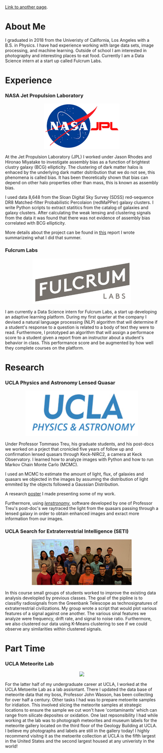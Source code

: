 [Link to another page](http://www.apple.com).

# About Me
I graduated in 2018 from the Univeristy of California, Los Angeles with a B.S. in Physics. I have had experience working with large data sets, image processing, and machine learning. Outside of school I am interested in photography and interesting places to eat food. Currently I am  a Data Science intern at a start up called Fulcrum Labs.

# Experience
### NASA Jet Propulsion Laboratory
<p align="center">
<img src="./assets/img/NASA_JPL.png" height="150"/></p>

At the Jet Propulsion Laboratory (JPL) I worked under Jason Rhodes and Hironao Miyatake to investigate assembly bias as a function of brightest clustry galaxy (BCG) ellipticity.  The clustering of dark matter halos is enhaced by the underlying dark matter dsitribution that we do not see, this phenomena is called bias. It has been theoretically shown that bias can depend on other halo properties other than mass, this is known as assembly bias.

I used data 8,648 from the Sloan Digital Sky Survey (SDSS) red-sequence DR8 Matched-filter Probabilistic Percolaion (redMaPPer) galaxy clusters. I write Python scripts to extract statitics from the catalog of galaxies and galaxy clusters. After calculating the weak lensing and clustering signals from the data it was found that there was not evidence of assembly bias correlated with BCG ellipticity.

More details about the project can be found in [this](https://drive.google.com/file/d/1sKP9kqtFVC72Ax0UybrYBXIOzsmCFdqK/view?usp=sharing) report I wrote summarizeing what I did that summer.

### Fulcrum Labs
<p align="center">
<img src="./assets/img/FulcrumLabs.png" height="150"/></p>

I am currently a Data Science intern for Fulcrum Labs, a start up developing an adaptive learning platform. During my first quarter at the company I devised a natural language processing (NLP) algorithm that will determine if a student's response to a question is related to a body of text they were to read. Furthermore, I prototyped an algorithm that will assign a performace score to a student given a report from an instructor about a student's behavior in class. This performance score and be augmented by how well they complete courses on the platform. 

# Research
### UCLA Physics and Astronomy Lensed Quasar
<p align="center">
<img src="./assets/img/UCLA_PA_Logo.jpg" height="150"/></p>

Under Professor Tommaso Treu, his graduate students, and his post-docs we worked on a prject that cronicled five years of follow up and confirmation lensed quasars through Keck-NIRC2, a camera at Keck Observatory. I learned how to analyze images with Python and how to run Markov Chain Monte Carlo (MCMC).

I used an MCMC to estimate the amount of light, flux, of galaxies and quasars we objected in the images by assuming the distribution of light emmited by the objects followed a Gaussian Distribution.

A research [poster](https://drive.google.com/file/d/1r2oRGAJdwo8EXGQ4lBQLHF3bH76_fRS8/view?usp=sharing) I made presenting some of my work.

Furthermore, using [_lenstronomy_](https://github.com/sibirrer/lenstronomy), software developed by one of Professor Treu's post-doc's we raytraced the light from the quasars passing through a lensed galaxy in order to obtain enhanced images and exract more information from our images.

### UCLA Search for Extraterrestrial Intelligence (SETI)
<p align="center">
<img src="./assets/img/UCLA_SETI.jpg" height="150"/></p>

In this course small groups of students worked to improve the existing data analysis developled by previous classes. The goal of the pipline is to classifiy radiosignals from the Greenbank Telescope as technosignatures of extraterrestrial civilizations. My group wrote a script that would plot various features of a signal against one another. The various sinal features we analyze were frequency, drift rate, and signal to noise ratio. Furthermore, we also clustered our data using K-Means clustering to see if we could observe any similarities within clustered signals.

# Part Time
### UCLA Meteorite Lab
<p align="center">
<img src="./assets/img/UCLA_MLab.jpg" height="150"/></p>

For the latter half of my undergraduate career at UCLA, I worked at the UCLA Metoerite Lab as a lab assisntant. There I updated the data base of meteorite data that my boss, Professor John Wasson, has been collecting for over half a century. Other tasks I had was to prepare metoerite samples for iridiation. This involved slicing the meteorite samples at strategic locations to ensure the sample we cut won't have 'contaminants' which can range from silicate deposites or oxidation. One last repsonsibility I had while working at the lab was to photograph meteorites and museum labels for the meteorite gallery located on the third floor of the Geology Building at UCLA. I believe my photographs and labels are still in the gallery today! I highly recommend visitng it as the metoerite collection at UCLA is the fifth largest in the United States and the second largest housed at any univeristy in the world!

<!---
END OF THE REAL PAGE
----------


text can be **bold**, _italic_, or ~~strikethrough~~.

[Link to another page](./another-page.html).

There should be whitespace between paragraphs.

There should be whitespace between paragraphs. We recommend including a README, or a file with information about your project.

# Header 1

This is a normal paragraph following a header. GitHub is a code hosting platform for version control and collaboration. It lets you and others work together on projects from anywhere.

### Header 2

> This is a blockquote following a header.
>
> When something is important enough, you do it even if the odds are not in your favor.

#### Header 3

```js
// Javascript code with syntax highlighting.
var fun = function lang(l) {
  dateformat.i18n = require('./lang/' + l)
  return true;
}
```

```ruby
# Ruby code with syntax highlighting
GitHubPages::Dependencies.gems.each do |gem, version|
  s.add_dependency(gem, "= #{version}")
end
```

#### Header 4

*   This is an unordered list following a header.
*   This is an unordered list following a header.
*   This is an unordered list following a header.

##### Header 5

1.  This is an ordered list following a header.
2.  This is an ordered list following a header.
3.  This is an ordered list following a header.

###### Header 6

| head1        | head two          | three |
|:-------------|:------------------|:------|
| ok           | good swedish fish | nice  |
| out of stock | good and plenty   | nice  |
| ok           | good `oreos`      | hmm   |
| ok           | good `zoute` drop | yumm  |

### There's a horizontal rule below this.

* * *

### Here is an unordered list:

*   Item foo
*   Item bar
*   Item baz
*   Item zip

### And an ordered list:

1.  Item one
1.  Item two
1.  Item three
1.  Item four

### And a nested list:

- level 1 item
  - level 2 item
  - level 2 item
    - level 3 item
    - level 3 item
- level 1 item
  - level 2 item
  - level 2 item
  - level 2 item
- level 1 item
  - level 2 item
  - level 2 item
- level 1 item

### Small image

![Octocat](/assets/img/logo.png)

### Large image

![Branching](https://guides.github.com/activities/hello-world/branching.png)


### Definition lists can be used with HTML syntax.

<dl>
<dt>Name</dt>
<dd>Godzilla</dd>
<dt>Born</dt>
<dd>1952</dd>
<dt>Birthplace</dt>
<dd>Japan</dd>
<dt>Color</dt>
<dd>Green</dd>
</dl>
```

```
Long, single-line code blocks should not wrap. They should horizontally scroll if they are too long. This line should be long enough to demonstrate this.
```

```
The final element.
```
--->
